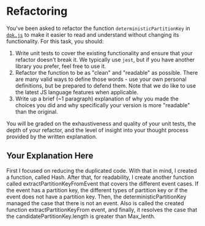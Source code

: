 # Refactoring

You've been asked to refactor the function `deterministicPartitionKey` in [`dpk.js`](dpk.js) to make it easier to read and understand without changing its functionality. For this task, you should:

1. Write unit tests to cover the existing functionality and ensure that your refactor doesn't break it. We typically use `jest`, but if you have another library you prefer, feel free to use it.
2. Refactor the function to be as "clean" and "readable" as possible. There are many valid ways to define those words - use your own personal definitions, but be prepared to defend them. Note that we do like to use the latest JS language features when applicable.
3. Write up a brief (~1 paragraph) explanation of why you made the choices you did and why specifically your version is more "readable" than the original.

You will be graded on the exhaustiveness and quality of your unit tests, the depth of your refactor, and the level of insight into your thought process provided by the written explanation.

## Your Explanation Here

First I focused on reducing the duplicated code. With that in mind, I created a function, called Hash.
After that, for readability, I create another function called extractPartitionKeyFromEvent that covers the different event cases.  If the event has a partition key, the different types of partition key or if the event does not have a partition key.
Then, the deterministicPartitionKey managed the case that there is not an event. Also is called the created function extractPartitionKeyFrom event, and finally, it resolves the case that the candidatePartitionKey.length is greater than Max_lenth.

